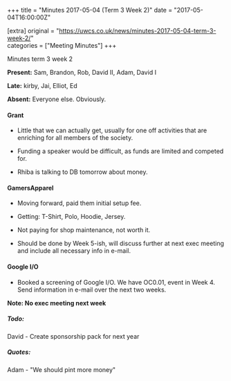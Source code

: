 +++
title = "Minutes 2017-05-04 (Term 3 Week 2)"
date = "2017-05-04T16:00:00Z"

[extra]
original = "https://uwcs.co.uk/news/minutes-2017-05-04-term-3-week-2/"    
categories = ["Meeting Minutes"]
+++

<p>Minutes term 3 week 2</p>

<!-- more -->

**Present:** Sam, Brandon, Rob, David II, Adam, David I

**Late:** kirby, Jai, Elliot, Ed

**Absent:** Everyone else. Obviously.

  

#### Grant

  - Little that we can actually get, usually for one off activities that are enriching for all members of the society.

  - Funding a speaker would be difficult, as funds are limited and competed for.

  - Rhiba is talking to DB tomorrow about money.

  

#### GamersApparel

  - Moving forward, paid them initial setup fee.

  - Getting: T-Shirt, Polo, Hoodie, Jersey.

  - Not paying for shop maintenance, not worth it.

  - Should be done by Week 5-ish, will discuss further at next exec meeting and include all necessary info in e-mail.

  

#### Google I/O

  - Booked a screening of Google I/O. We have OC0.01, event in Week 4. Send information in e-mail over the next two weeks.

  

**Note: No exec meeting next week**

##### **Todo:**

David - Create sponsorship pack for next year

  

##### **Quotes:**

Adam - "We should pint more money"

